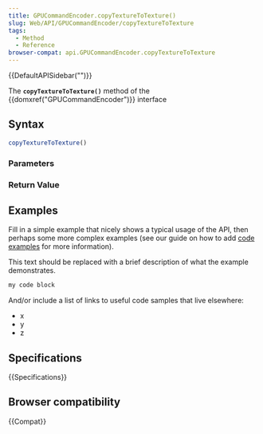 ```yaml
---
title: GPUCommandEncoder.copyTextureToTexture()
slug: Web/API/GPUCommandEncoder/copyTextureToTexture
tags:
  - Method
  - Reference
browser-compat: api.GPUCommandEncoder.copyTextureToTexture
---
```

{{DefaultAPISidebar("")}}

The **`copyTextureToTexture()`** method of the {{domxref("GPUCommandEncoder")}} interface 

## Syntax

```js
copyTextureToTexture()
```

### Parameters



### Return Value



## Examples

Fill in a simple example that nicely shows a typical usage of the API, then perhaps some more complex examples (see our guide on how to add [code examples](/en-US/docs/MDN/Contribute/Structures/Code_examples) for more information).

This text should be replaced with a brief description of what the example demonstrates.

```js
my code block
```

And/or include a list of links to useful code samples that live elsewhere:

*   x
*   y
*   z

## Specifications

{{Specifications}}

## Browser compatibility

{{Compat}}

